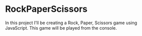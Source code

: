 # RockPaperScissors

In this project I'll be creating a Rock, Paper, Scissors game using JavaScript.
This game will be played from the console.